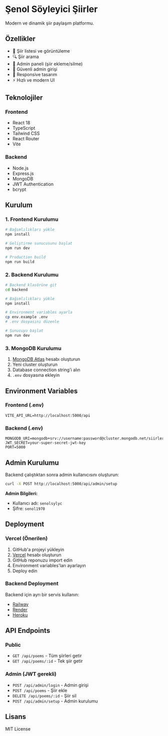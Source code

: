 # Şenol Söyleyici Şiirler

Modern ve dinamik şiir paylaşım platformu.

## Özellikler

- 📝 Şiir listesi ve görüntüleme
- 🔍 Şiir arama
- 👤 Admin paneli (şiir ekleme/silme)
- 🔐 Güvenli admin girişi
- 📱 Responsive tasarım
- ⚡ Hızlı ve modern UI

## Teknolojiler

### Frontend
- React 18
- TypeScript
- Tailwind CSS
- React Router
- Vite

### Backend
- Node.js
- Express.js
- MongoDB
- JWT Authentication
- bcrypt

## Kurulum

### 1. Frontend Kurulumu

```bash
# Bağımlılıkları yükle
npm install

# Geliştirme sunucusunu başlat
npm run dev

# Production build
npm run build
```

### 2. Backend Kurulumu

```bash
# Backend klasörüne git
cd backend

# Bağımlılıkları yükle
npm install

# Environment variables ayarla
cp env.example .env
# .env dosyasını düzenle

# Sunucuyu başlat
npm run dev
```

### 3. MongoDB Kurulumu

1. [MongoDB Atlas](https://www.mongodb.com/atlas) hesabı oluşturun
2. Yeni cluster oluşturun
3. Database connection string'i alın
4. `.env` dosyasına ekleyin

## Environment Variables

### Frontend (.env)
```
VITE_API_URL=http://localhost:5000/api
```

### Backend (.env)
```
MONGODB_URI=mongodb+srv://username:password@cluster.mongodb.net/siirler
JWT_SECRET=your-super-secret-jwt-key
PORT=5000
```

## Admin Kurulumu

Backend çalıştıktan sonra admin kullanıcısını oluşturun:

```bash
curl -X POST http://localhost:5000/api/admin/setup
```

**Admin Bilgileri:**
- Kullanıcı adı: `senolsylyc`
- Şifre: `senol1970`

## Deployment

### Vercel (Önerilen)

1. GitHub'a projeyi yükleyin
2. [Vercel](https://vercel.com) hesabı oluşturun
3. GitHub reponuzu import edin
4. Environment variables'ları ayarlayın
5. Deploy edin

### Backend Deployment

Backend için ayrı bir servis kullanın:
- [Railway](https://railway.app)
- [Render](https://render.com)
- [Heroku](https://heroku.com)

## API Endpoints

### Public
- `GET /api/poems` - Tüm şiirleri getir
- `GET /api/poems/:id` - Tek şiir getir

### Admin (JWT gerekli)
- `POST /api/admin/login` - Admin girişi
- `POST /api/poems` - Şiir ekle
- `DELETE /api/poems/:id` - Şiir sil
- `POST /api/admin/setup` - Admin kurulumu

## Lisans

MIT License 